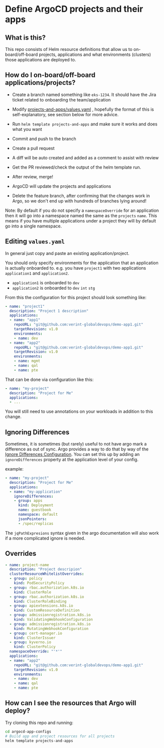 # Define ArgoCD projects and their apps

## What is this?

This repo consists of Helm resource definitions that allow us to on-board/off-board projects, applications and what environments (clusters) those applications are deployed to.

## How do I on-board/off-board applications/projects?

* Create a branch named something like `eks-1234`. It should have the Jira ticket related to onboarding the team/application
* Modify [projects-and-apps/values.yaml](projects-and-apps/values.yaml) , hopefully the format of this is self-explanatory, see section below for more advice.
* Run `helm template projects-and-apps` and make sure it works and does what you want
* Commit and push to the branch
* Create a pull request
* A diff will be auto created and added as a comment to assist with review
* Get the PR reviewed/check the output of the helm template run. 

* After review, merge!
* ArgoCD will update the projects and applications
* Delete the feature branch, after confirming that the changes work in Argo, so we don't end up with hundreds of branches lying around!

Note: By default if you do not specify a `namespaceOverride` for an application then it will go into a namespace named the same as the `projects` `name`. This means if you have multiple applications under a project they will by default go into a single namespace.

## Editing `values.yaml`

In general just copy and paste an existing application/project.


You should only specify environments for the application that an application is actually onboarded to. e.g. you have `project1` with two applications `application1` and `application2`. 
* `application1` is onboarded to `dev`
* `application2` is onboarded to `dev` `int` `stg`

From this the configuration for this project should look something like:
```yaml
- name: "project1"
  description: "Project 1 description"
  applications:
  - name: "app1"
    repoURL: "git@github.com:verint-globaldevops/demo-app1.git"
    targetRevision: v1.0
    environments:
    - name: dev
  - name: "app2"
    repoURL: "git@github.com:verint-globaldevops/demo-app1.git"
    targetRevision: v1.0
    environments:
    - name: mgmt
    - name: qal
    - name: pte
```


That can be done via configuration like this:

```yaml
- name: "my-project"
  description: "Project for Me"
  applications:
  - ...
```

You will still need to use annotations on your workloads in addition to this change.

## 

## Ignoring Differences

Sometimes, it is sometimes (but rarely) useful to not have argo mark a difference as out of sync.  Argo provides a way to do that
by way of the [Ignore Differences Configuration](https://argoproj.github.io/argo-cd/user-guide/diffing/#application-level-configuration).
You can set this up by adding an `ignoreDifferences` property at the application level of your config.

example:

```yaml
- name: "my-project"
  description: "Project for Me"
  applications:
  - name: "my-application"
    ignoreDifferences:
    - group: apps
      kind: Deployment
      name: guestbook
      namespace: default
      jsonPointers:
      - /spec/replicas
```

The `jqPathExpresions` syntax given in the argo documentation will also work if a more complicated ignore is needed.
## Overrides 

```yaml
- name: project-name
  description: "Project descripion"
  clusterResourceWhitelistOverrides:
  - group: policy
    kind: PodSecurityPolicy
  - group: rbac.authorization.k8s.io
    kind: ClusterRole
  - group: rbac.authorization.k8s.io
    kind: ClusterRoleBinding
  - group: apiextensions.k8s.io
    kind: CustomResourceDefinition
  - group: admissionregistration.k8s.io
    kind: ValidatingWebhookConfiguration
  - group: admissionregistration.k8s.io
    kind: MutatingWebhookConfiguration
  - group: cert-manager.io
    kind: ClusterIssuer
  - group: kyverno.io
    kind: ClusterPolicy
  namespaceOverride: "'*'"
  applications:
  - name: "app2"
    repoURL: "git@github.com:verint-globaldevops/demo-app1.git"
    targetRevision: v1.0
    environments:
    - name: dev
    - name: qal
    - name: pte
```
## How can I see the resources that Argo will deploy?

Try cloning this repo and running:

```bash
cd argocd-app-configs
# Build app and project resources for all projects
helm template projects-and-apps
```
